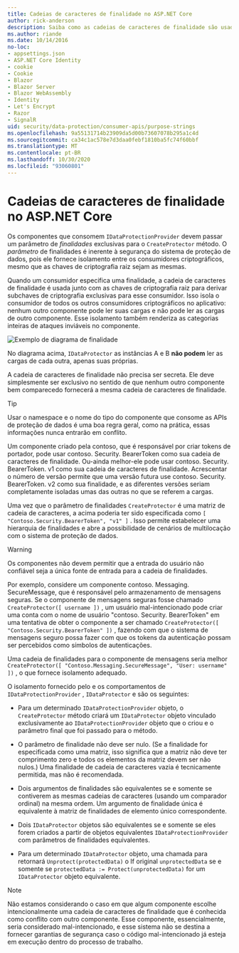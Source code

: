 ```yaml
---
title: Cadeias de caracteres de finalidade no ASP.NET Core
author: rick-anderson
description: Saiba como as cadeias de caracteres de finalidade são usadas no ASP.NET Core APIs de proteção de dados.
ms.author: riande
ms.date: 10/14/2016
no-loc:
- appsettings.json
- ASP.NET Core Identity
- cookie
- Cookie
- Blazor
- Blazor Server
- Blazor WebAssembly
- Identity
- Let's Encrypt
- Razor
- SignalR
uid: security/data-protection/consumer-apis/purpose-strings
ms.openlocfilehash: 9a55131714b23909da5d00b73607078b295a1c4d
ms.sourcegitcommit: ca34c1ac578e7d3daa0febf1810ba5fc74f60bbf
ms.translationtype: MT
ms.contentlocale: pt-BR
ms.lasthandoff: 10/30/2020
ms.locfileid: "93060801"
---
```

# <a name="purpose-strings-in-aspnet-core"></a>Cadeias de caracteres de finalidade no ASP.NET Core

<a name="data-protection-consumer-apis-purposes"></a>

Os componentes que consomem `IDataProtectionProvider` devem passar um parâmetro de *finalidades* exclusivas para o `CreateProtector` método. O *parâmetro* de finalidades é inerente à segurança do sistema de proteção de dados, pois ele fornece isolamento entre os consumidores criptográficos, mesmo que as chaves de criptografia raiz sejam as mesmas.

Quando um consumidor especifica uma finalidade, a cadeia de caracteres de finalidade é usada junto com as chaves de criptografia raiz para derivar subchaves de criptografia exclusivas para esse consumidor. Isso isola o consumidor de todos os outros consumidores criptográficos no aplicativo: nenhum outro componente pode ler suas cargas e não pode ler as cargas de outro componente. Esse isolamento também renderiza as categorias inteiras de ataques inviáveis no componente.

![Exemplo de diagrama de finalidade](purpose-strings/_static/purposes.png)

No diagrama acima, `IDataProtector` as instâncias A e B **não podem** ler as cargas de cada outra, apenas suas próprias.

A cadeia de caracteres de finalidade não precisa ser secreta. Ele deve simplesmente ser exclusivo no sentido de que nenhum outro componente bem comparecedo fornecerá a mesma cadeia de caracteres de finalidade.

>[!TIP]
> Usar o namespace e o nome do tipo do componente que consome as APIs de proteção de dados é uma boa regra geral, como na prática, essas informações nunca entrarão em conflito.
>
>Um componente criado pela contoso, que é responsável por criar tokens de portador, pode usar contoso. Security. BearerToken como sua cadeia de caracteres de finalidade. Ou-ainda melhor-ele pode usar contoso. Security. BearerToken. v1 como sua cadeia de caracteres de finalidade. Acrescentar o número de versão permite que uma versão futura use contoso. Security. BearerToken. v2 como sua finalidade, e as diferentes versões seriam completamente isoladas umas das outras no que se referem a cargas.

Uma vez que o parâmetro de finalidades `CreateProtector` é uma matriz de cadeia de caracteres, a acima poderia ter sido especificada como `[ "Contoso.Security.BearerToken", "v1" ]` . Isso permite estabelecer uma hierarquia de finalidades e abre a possibilidade de cenários de multilocação com o sistema de proteção de dados.

<a name="data-protection-contoso-purpose"></a>

>[!WARNING]
> Os componentes não devem permitir que a entrada do usuário não confiável seja a única fonte de entrada para a cadeia de finalidades.
>
>Por exemplo, considere um componente contoso. Messaging. SecureMessage, que é responsável pelo armazenamento de mensagens seguras. Se o componente de mensagens seguras fosse chamado `CreateProtector([ username ])` , um usuário mal-intencionado pode criar uma conta com o nome de usuário "contoso. Security. BearerToken" em uma tentativa de obter o componente a ser chamado `CreateProtector([ "Contoso.Security.BearerToken" ])` , fazendo com que o sistema de mensagens seguro possa fazer com que os tokens da autenticação possam ser percebidos como símbolos de autenticações.
>
>Uma cadeia de finalidades para o componente de mensagens seria melhor `CreateProtector([ "Contoso.Messaging.SecureMessage", "User: username" ])` , o que fornece isolamento adequado.

O isolamento fornecido pelo e os comportamentos de `IDataProtectionProvider` , `IDataProtector` e são os seguintes:

* Para um determinado `IDataProtectionProvider` objeto, o `CreateProtector` método criará um `IDataProtector` objeto vinculado exclusivamente ao `IDataProtectionProvider` objeto que o criou e o parâmetro final que foi passado para o método.

* O parâmetro de finalidade não deve ser nulo. (Se a finalidade for especificada como uma matriz, isso significa que a matriz não deve ter comprimento zero e todos os elementos da matriz devem ser não nulos.) Uma finalidade de cadeia de caracteres vazia é tecnicamente permitida, mas não é recomendada.

* Dois argumentos de finalidades são equivalentes se e somente se contiverem as mesmas cadeias de caracteres (usando um comparador ordinal) na mesma ordem. Um argumento de finalidade única é equivalente à matriz de finalidades de elemento único correspondente.

* Dois `IDataProtector` objetos são equivalentes se e somente se eles forem criados a partir de objetos equivalentes `IDataProtectionProvider` com parâmetros de finalidades equivalentes.

* Para um determinado `IDataProtector` objeto, uma chamada para retornará `Unprotect(protectedData)` o If original `unprotectedData` se e somente se `protectedData := Protect(unprotectedData)` for um `IDataProtector` objeto equivalente.

> [!NOTE]
> Não estamos considerando o caso em que algum componente escolhe intencionalmente uma cadeia de caracteres de finalidade que é conhecida como conflito com outro componente. Esse componente, essencialmente, seria considerado mal-intencionado, e esse sistema não se destina a fornecer garantias de segurança caso o código mal-intencionado já esteja em execução dentro do processo de trabalho.
